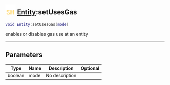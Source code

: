 ## <img src="../../.gitbook/assets/shared.png" width="32" height="32" /> [Entity](../entity/README.md):setUsesGas

```lua
void Entity:setUsesGas(mode)
```

enables or disables gas use at an entity

------
## Parameters

| Type   | Name | Description | Optional |
| ------ | ---- | ----------- | -------: |
| boolean | mode | No description |  |

